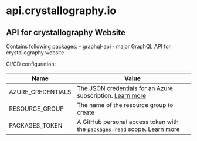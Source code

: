 # api.crystallography.io

## API for crystallography Website

Contains following packages:
    - graphql-api - major GraphQL API for crystallography website

CI/CD configuration:

 | Name | Value |
  | ---- | ----- |
  | AZURE_CREDENTIALS | The JSON credentials for an Azure subscription. [Learn more](https://docs.microsoft.com/azure/developer/github/connect-from-azure?tabs=azure-portal%2Cwindows#create-a-service-principal-and-add-it-as-a-github-secret) |
  | RESOURCE_GROUP | The name of the resource group to create |
  | PACKAGES_TOKEN | A GitHub personal access token with the `packages:read` scope. [Learn more](https://docs.github.com/en/authentication/keeping-your-account-and-data-secure/creating-a-personal-access-token) |